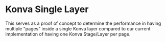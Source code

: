 # Konva Single Layer

This serves as a proof of concept to determine the performance in having multiple "pages" inside a single Konva layer compared to our current implementation of having one Konva Stage/Layer per page.
